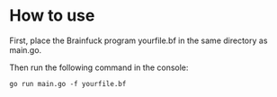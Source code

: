 # How to use

First, place the Brainfuck program yourfile.bf in the same directory as main.go.

Then run the following command in the console:

```
go run main.go -f yourfile.bf
```
